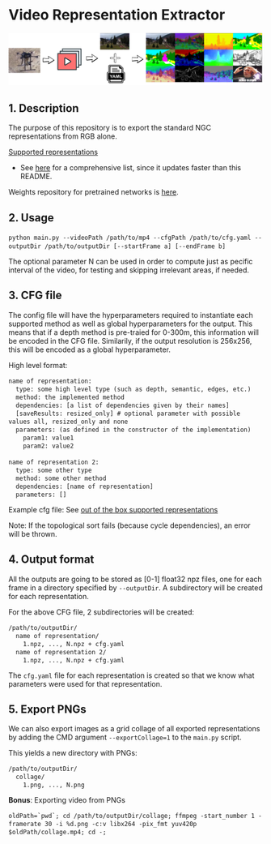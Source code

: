 # Video Representation Extractor

![logo](logo.png)

## 1. Description
The purpose of this repository is to export the standard NGC representations from RGB alone.

<u>Supported representations</u>
 - See [here](https://gitlab.com/neural-graph-consensus/video-representations-extractor/-/blob/master/video_representations_extractor/representations/get_representation.py) for a comprehensive list, since it updates faster than this README.

Weights repository for pretrained networks is [here](https://drive.google.com/drive/folders/1bWKEAiTXDpgaY2YOAFBvMqqyOGSafoIm?usp=sharing).

## 2. Usage

`python main.py --videoPath /path/to/mp4 --cfgPath /path/to/cfg.yaml --outputDir /path/to/outputDir [--startFrame a] [--endFrame b]`

The optional parameter N can be used in order to compute just as pecific interval of the video, for testing and skipping irrelevant areas, if needed.

## 3. CFG file
The config file will have the hyperparameters required to instantiate each supported method as well as global hyperparameters for the output. This means that if a depth method is pre-traied for 0-300m, this information will be encoded in the CFG file. Similarily, if the output resolution is 256x256, this will be encoded as a global hyperparameter.

High level format:
```
name of representation:
  type: some high level type (such as depth, semantic, edges, etc.)
  method: the implemented method
  dependencies: [a list of dependencies given by their names]
  [saveResults: resized_only] # optional parameter with possible values all, resized_only and none
  parameters: (as defined in the constructor of the implementation)
    param1: value1
    param2: value2

name of representation 2:
  type: some other type
  method: some other method
  dependencies: [name of representation]
  parameters: []
```

Example cfg file: See [out of the box supported representations](cfgs/testCfg_ootb.yaml)

Note: If the topological sort fails (because cycle dependencies), an error will be thrown.

## 4. Output format
All the outputs are going to be stored as [0-1] float32 npz files, one for each frame in a directory specified by `--outputDir`. A subdirectory will be created for each representation.

For the above CFG file, 2 subdirectories will be created:
```
/path/to/outputDir/
  name of representation/
    1.npz, ..., N.npz + cfg.yaml
  name of representation 2/
    1.npz, ..., N.npz + cfg.yaml
```

The `cfg.yaml` file for each representation is created so that we know what parameters were used for that representation.

## 5. Export PNGs
We can also export images as a grid collage of all exported representations by adding the CMD argument `--exportCollage=1` to the `main.py` script.

This yields a new directory with PNGs:
```
/path/to/outputDir/
  collage/
    1.png, ..., N.png
```

**Bonus**: Exporting video from PNGs
```
oldPath=`pwd`; cd /path/to/outputDir/collage; ffmpeg -start_number 1 -framerate 30 -i %d.png -c:v libx264 -pix_fmt yuv420p $oldPath/collage.mp4; cd -;
```
